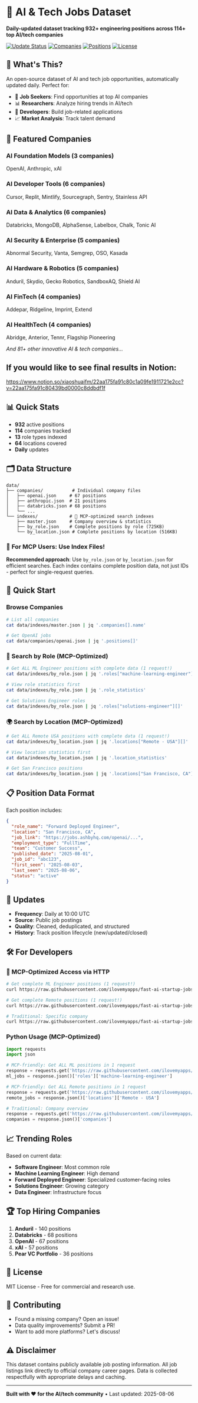 # 🚀 AI & Tech Jobs Dataset

**Daily-updated dataset tracking 932+ engineering positions across 114+ top AI/tech companies**

[![Update Status](https://img.shields.io/badge/Updated-Daily-green)]()
[![Companies](https://img.shields.io/badge/Companies-114+-orange)]()
[![Positions](https://img.shields.io/badge/Positions-932+-blue)]()
[![License](https://img.shields.io/badge/License-MIT-yellow)]()

## 🎯 What's This?

An open-source dataset of AI and tech job opportunities, automatically updated daily. Perfect for:

- 💼 **Job Seekers**: Find opportunities at top AI companies
- 📊 **Researchers**: Analyze hiring trends in AI/tech
- 🤖 **Developers**: Build job-related applications
- 📈 **Market Analysis**: Track talent demand

## 🏢 Featured Companies

### AI Foundation Models (3 companies)
OpenAI, Anthropic, xAI

### AI Developer Tools (6 companies) 
Cursor, Replit, Mintlify, Sourcegraph, Sentry, Stainless API

### AI Data & Analytics (6 companies)
Databricks, MongoDB, AlphaSense, Labelbox, Chalk, Tonic AI

### AI Security & Enterprise (5 companies)
Abnormal Security, Vanta, Semgrep, OSO, Kasada

### AI Hardware & Robotics (5 companies)
Anduril, Skydio, Gecko Robotics, SandboxAQ, Shield AI

### AI FinTech (4 companies)
Addepar, Ridgeline, Imprint, Extend

### AI HealthTech (4 companies)
Abridge, Anterior, Tennr, Flagship Pioneering

*And 81+ other innovative AI & tech companies...*


## If you would like to see final results in Notion:
https://www.notion.so/xiaoshuaifm/22aa175fa91c80c1a09fe1911721e2cc?v=22aa175fa91c80439bd0000c8ddbdf1f

## 📊 Quick Stats

- **932** active positions
- **114** companies tracked
- **13** role types indexed
- **64** locations covered
- **Daily** updates

## 🗂️ Data Structure

```
data/
├── companies/           # Individual company files
│   ├── openai.json     # 67 positions
│   ├── anthropic.json  # 21 positions
│   ├── databricks.json # 68 positions
│   └── ...
└── indexes/            # 🚀 MCP-optimized search indexes
    ├── master.json     # Company overview & statistics
    ├── by_role.json    # Complete positions by role (725KB)
    └── by_location.json # Complete positions by location (516KB)
```

### 🎯 **For MCP Users: Use Index Files!**
**Recommended approach**: Use `by_role.json` or `by_location.json` for efficient searches. Each index contains complete position data, not just IDs - perfect for single-request queries.

## 🚀 Quick Start

### Browse Companies
```bash
# List all companies
cat data/indexes/master.json | jq '.companies[].name'

# Get OpenAI jobs
cat data/companies/openai.json | jq '.positions[]'
```

### 🎯 Search by Role (MCP-Optimized)
```bash
# Get ALL ML Engineer positions with complete data (1 request!)
cat data/indexes/by_role.json | jq '.roles["machine-learning-engineer"][]'

# View role statistics first
cat data/indexes/by_role.json | jq '.role_statistics'

# Get Solutions Engineer roles
cat data/indexes/by_role.json | jq '.roles["solutions-engineer"][]'
```

### 🌍 Search by Location (MCP-Optimized)  
```bash
# Get ALL Remote USA positions with complete data (1 request!)
cat data/indexes/by_location.json | jq '.locations["Remote - USA"][]'

# View location statistics first
cat data/indexes/by_location.json | jq '.location_statistics'

# Get San Francisco positions  
cat data/indexes/by_location.json | jq '.locations["San Francisco, CA"][]'
```

## 📋 Position Data Format

Each position includes:
```json
{
  "role_name": "Forward Deployed Engineer",
  "location": "San Francisco, CA",
  "job_link": "https://jobs.ashbyhq.com/openai/...",
  "employment_type": "FullTime",
  "team": "Customer Success",
  "published_date": "2025-08-01",
  "job_id": "abc123",
  "first_seen": "2025-08-03",
  "last_seen": "2025-08-06",
  "status": "active"
}
```

## 🔄 Updates

- **Frequency**: Daily at 10:00 UTC
- **Source**: Public job postings
- **Quality**: Cleaned, deduplicated, and structured
- **History**: Track position lifecycle (new/updated/closed)

## 🛠️ For Developers

### 🚀 MCP-Optimized Access via HTTP
```bash
# Get complete ML Engineer positions (1 request!)
curl https://raw.githubusercontent.com/ilovemyapps/fast-ai-startup-jobs-dataset/main/data/indexes/by_role.json | jq '.roles["machine-learning-engineer"]'

# Get complete Remote positions (1 request!)  
curl https://raw.githubusercontent.com/ilovemyapps/fast-ai-startup-jobs-dataset/main/data/indexes/by_location.json | jq '.locations["Remote - USA"]'

# Traditional: Specific company
curl https://raw.githubusercontent.com/ilovemyapps/fast-ai-startup-jobs-dataset/main/data/companies/openai.json
```

### Python Usage (MCP-Optimized)
```python
import requests
import json

# MCP-friendly: Get ALL ML positions in 1 request
response = requests.get('https://raw.githubusercontent.com/ilovemyapps/fast-ai-startup-jobs-dataset/main/data/indexes/by_role.json')
ml_jobs = response.json()['roles']['machine-learning-engineer']

# MCP-friendly: Get ALL Remote positions in 1 request  
response = requests.get('https://raw.githubusercontent.com/ilovemyapps/fast-ai-startup-jobs-dataset/main/data/indexes/by_location.json')
remote_jobs = response.json()['locations']['Remote - USA']

# Traditional: Company overview
response = requests.get('https://raw.githubusercontent.com/ilovemyapps/fast-ai-startup-jobs-dataset/main/data/indexes/master.json')
companies = response.json()['companies']
```

## 📈 Trending Roles

Based on current data:
- **Software Engineer**: Most common role
- **Machine Learning Engineer**: High demand
- **Forward Deployed Engineer**: Specialized customer-facing roles
- **Solutions Engineer**: Growing category
- **Data Engineer**: Infrastructure focus

## 🏆 Top Hiring Companies

1. **Anduril** - 140 positions
2. **Databricks** - 68 positions  
3. **OpenAI** - 67 positions
4. **xAI** - 57 positions
5. **Pear VC Portfolio** - 36 positions

## 📝 License

MIT License - Free for commercial and research use.

## 🤝 Contributing

- Found a missing company? Open an issue!
- Data quality improvements? Submit a PR!
- Want to add more platforms? Let's discuss!

## ⚠️ Disclaimer

This dataset contains publicly available job posting information. All job listings link directly to official company career pages. Data is collected respectfully with appropriate delays and caching.

---

**Built with ❤️ for the AI/tech community** • Last updated: 2025-08-06